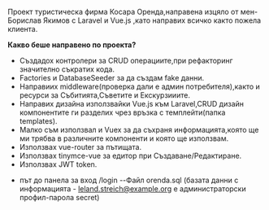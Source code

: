 Проект туристическа фирма Косара Оренда,направена изцяло от мен-Борислав Якимов с Laravel и Vue.js ,като направих всичко както пожела клиента. <br>

<b>Какво беше направено по проекта?</b> <br>
* Създадох контролери за CRUD операциите,при рефакторинг значително съкратих кода.
* Factories и DatabaseSeeder за да създам fake данни.
* Направиих middleware(проверка дали е админ потребителя),както и ресурси за Събитията,Съветите и Екскурзииите.
* Направих дизайна използвайки Vue.js към Laravel,CRUD дизайн компонентите ги разделих чрез връзка с темплейти(папка templates).<br>
* Малко съм използвал и Vuex за да съхраня информацията,която ще ми трябва в различните компоненти и която ще използвам.<br>
* Използвах vue-router за пътищата.<br>
* Използвах tinymce-vue за едитор при Създаване/Редактиране.<br>
* Използвах JWT token.
- път до панела за вход /login
--Файл orenda.sql (базата данни с информацията - leland.streich@example.org  е администраторски профил-парола secret)
